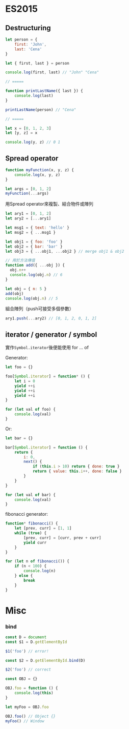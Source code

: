 # ES2015

## Destructuring

```js
let person = {
    first: 'John',
    last: 'Cena'
}

let { first, last } = person

console.log(first, last) // "John" "Cena" 

// =====

function printLastName({ last }) {
    console.log(last)
}

printLastName(person) // "Cena"

// =====

let x = [0, 1, 2, 3]
let [y, z] = x

console.log(y, z) // 0 1

```

## Spread operator

```js
function myFunction(x, y, z) {
    console.log(x, y, z)
}

let args = [0, 1, 2]
myFunction(...args)

```

用Spread operator來複製、結合物件或陣列

```js
let ary1 = [0, 1, 2]
let ary2 = [...ary1]

let msg1 = { text: 'hello' }
let msg2 = { ...msg1 }

let obj1 = { foo: 'foo' }
let obj2 = { bar: 'bar' }
let obj3 = { ...obj1, ...obj2 } // merge obj1 & obj2

// 用於方法傳值
function add({ ...obj }) {
  obj.n++
  console.log(obj.n) // 6
}

let obj = { n: 5 }
add(obj)
console.log(obj.n) // 5

```

組合陣列（push可接受多個參數）

```js
ary1.push(...ary2) // [0, 1, 2, 0, 1, 2]
```

## iterator / generator / symbol

實作`Symbol.iterator`後便能使用 for ... of

Generator: 
```js
let foo = {}

foo[Symbol.iterator] = function* () {
    let i = 0
    yield ++i
    yield ++i
    yield ++i
}

for (let val of foo) {
    console.log(val)
}
```

Or: 
```js
let bar = {}

bar[Symbol.iterator] = function () {
    return {
        i: 0,
        next() {
            if (this.i > 10) return { done: true }
            return { value: this.i++, done: false }
        }
    }
}

for (let val of bar) {
    console.log(val)
}
```

fibonacci generator: 
```js
function* fibonacci() {
    let [prev, curr] = [1, 1]
    while (true) {
        [prev, curr] = [curr, prev + curr]
        yield curr
    }
}

for (let n of fibonacci()) {
    if (n < 100) {
        console.log(n)
    } else {
        break
    }
}
```

# Misc

### bind

```js
const D = document
const $1 = D.getElementById

$1('foo') // error!

const $2 = D.getElementById.bind(D)

$2('foo') // correct
```

```js
const OBJ = {}

OBJ.foo = function () {
    console.log(this)
}

let myFoo = OBJ.foo

OBJ.foo() // Object {}
myFoo() // Window
```
